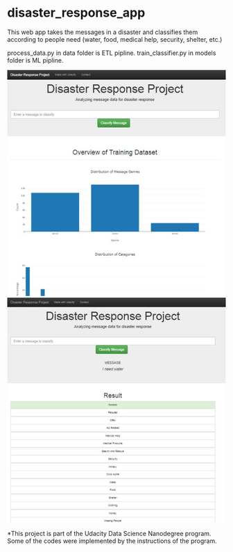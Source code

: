 # disaster_response_app

This web app takes the messages in a disaster and classifies them according to people need (water, food, medical help, security, shelter, etc.)

process_data.py in data folder is ETL pipline.
train_classifier.py in models folder is ML pipline.

![Web app screenshot 1](https://github.com/tbuyar/disaster_response_app/blob/main/web%20app%20screenshot1.JPG "Web app screenshot 1")
![Web app screenshot 2](https://github.com/tbuyar/disaster_response_app/blob/main/web%20app%20screenshot2.JPG "Web app screenshot 2")

*This project is part of the Udacity Data Science Nanodegree program. Some of the codes were implemented by the instructions of the program.
